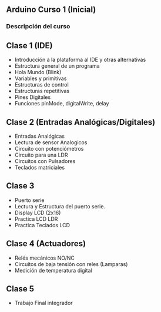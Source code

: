 ## Arduino Curso 1 (Inicial)

### Descripción del curso

<!--Arduino es una plataforma ideal como curso introductorio a la programación de
microcontroladores. La simpleza, la variedad de ejemplos y la documentación hace
de esta la herramienta ideal para curso inicial programación.

La posibilidad de experimentar diferentes conceptos abstractos de programación,
interactuando con diversos dispositivos físicos, obtener resultados
experimentales visibles, tales como activar un LED, hacer girar un motor,
atender eventos y utilizar sensores diversos.

También es una excelente plataforma para)
-->

## Clase 1 (IDE)
- Introducción a la plataforma al IDE y otras alternativas
- Estructura general de un programa
- Hola Mundo (Blink)
- Variables y primitivas
- Estructuras de control
- Estructuras repetitivas
- Pines Digitales
- Funciones pinMode, digitalWrite, delay

## Clase 2 (Entradas Analógicas/Digitales)
- Entradas Analógicas
- Lectura de sensor Analogicos
- Circuito con potenciómetros
- Circuito para una LDR
- Circuitos con Pulsadores
- Teclados matriciales

## Clase 3
- Puerto serie
- Lectura y Estructura del puerto serie.
- Display  LCD (2x16)
- Practica LCD LDR
- Practica Teclados LCD

## Clase 4 (Actuadores)
- Relés mecánicos NO/NC
- Circuitos de baja tensión con reles (Lamparas)
- Medición de temperatura digital

## Clase 5
- Trabajo Final integrador
